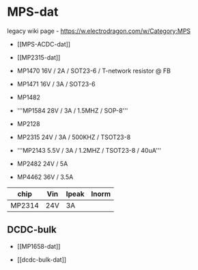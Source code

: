 # MPS-dat

legacy wiki page - https://w.electrodragon.com/w/Category:MPS


- [[MPS-ACDC-dat]]

- [[MP2315-dat]]

* MP1470 16V / 2A / SOT23-6 / T-network resistor @ FB
* MP1471 16V / 3A / SOT23-6

* MP1482

* '''MP1584 28V / 3A / 1.5MHZ / SOP-8'''

* MP2128

* MP2315 24V / 3A / 500KHZ / TSOT23-8
* '''MP2143 5.5V / 3A / 1.2MHZ / TSOT23-8 / 40uA'''

* MP2482 24V / 5A

* MP4462 36V / 3.5A

| chip   | Vin | Ipeak | Inorm |
| ------ | --- | ----- | ----- |
| MP2314 | 24V | 3A    |       |



## DCDC-bulk 

- [[MP1658-dat]]


- [[dcdc-bulk-dat]]